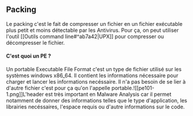 

## Packing

Le packing c'est le fait de compresser un fichier en un fichier exécutable plus petit et moins détectable par les Antivirus. Pour ça, on peut utiliser l'outil [[Outils command line#^ab7a42|UPX]] pour compresser ou décompresser le fichier.


#### C'est quoi un PE ?

Un portable Executable File Format c'est un type de fichier utilisé sur les systèmes windows x86_64. Il contient les informations nécessaire pour charger et lancer les informations necéssaire. Il n'a pas besoin de se lier à d'autre fichier c'est pour ça qu'on l'appelle portable.![[pe101-1.png]]L'header est très important en Malware Analysis car il permet notamment de donner des informations telles que le type d'application, les librairies necéssaires, l'espace requis ou d'autre informations sur le code.
